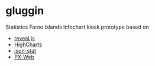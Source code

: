 # gluggin
Statistics Faroe Islands Infochart kiosk prototype based on 

* [reveal.js](https://github.com/hakimel/reveal.js)
* [HighCharts](http://www.highcharts.com/)
* [json-stat](https://json-stat.org/)
* [PX-Web](http://www.scb.se/sv_/PC-Axis/Programs/PX-Web/)


